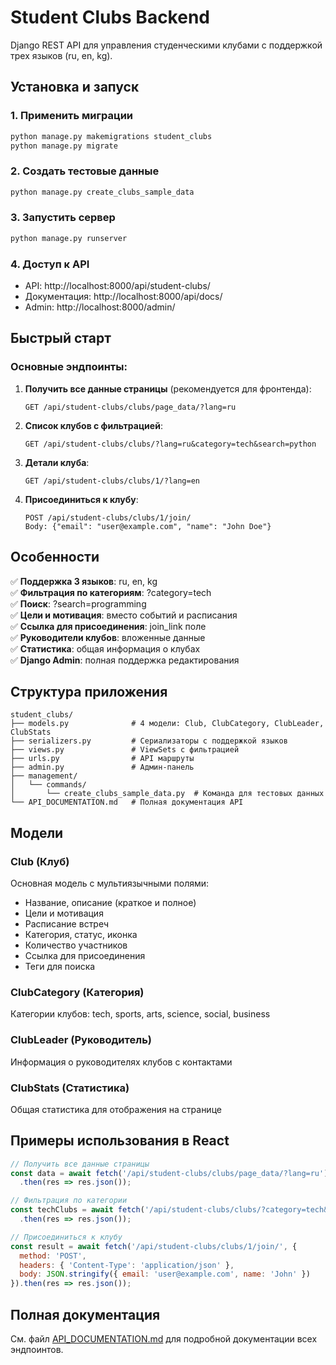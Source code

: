 # Student Clubs Backend

Django REST API для управления студенческими клубами с поддержкой трех языков (ru, en, kg).

## Установка и запуск

### 1. Применить миграции
```bash
python manage.py makemigrations student_clubs
python manage.py migrate
```

### 2. Создать тестовые данные
```bash
python manage.py create_clubs_sample_data
```

### 3. Запустить сервер
```bash
python manage.py runserver
```

### 4. Доступ к API
- API: http://localhost:8000/api/student-clubs/
- Документация: http://localhost:8000/api/docs/
- Admin: http://localhost:8000/admin/

## Быстрый старт

### Основные эндпоинты:

1. **Получить все данные страницы** (рекомендуется для фронтенда):
   ```
   GET /api/student-clubs/clubs/page_data/?lang=ru
   ```

2. **Список клубов с фильтрацией**:
   ```
   GET /api/student-clubs/clubs/?lang=ru&category=tech&search=python
   ```

3. **Детали клуба**:
   ```
   GET /api/student-clubs/clubs/1/?lang=en
   ```

4. **Присоединиться к клубу**:
   ```
   POST /api/student-clubs/clubs/1/join/
   Body: {"email": "user@example.com", "name": "John Doe"}
   ```

## Особенности

✅ **Поддержка 3 языков**: ru, en, kg  
✅ **Фильтрация по категориям**: ?category=tech  
✅ **Поиск**: ?search=programming  
✅ **Цели и мотивация**: вместо событий и расписания  
✅ **Ссылка для присоединения**: join_link поле  
✅ **Руководители клубов**: вложенные данные  
✅ **Статистика**: общая информация о клубах  
✅ **Django Admin**: полная поддержка редактирования  

## Структура приложения

```
student_clubs/
├── models.py              # 4 модели: Club, ClubCategory, ClubLeader, ClubStats
├── serializers.py         # Сериализаторы с поддержкой языков
├── views.py               # ViewSets с фильтрацией
├── urls.py                # API маршруты
├── admin.py               # Админ-панель
├── management/
│   └── commands/
│       └── create_clubs_sample_data.py  # Команда для тестовых данных
└── API_DOCUMENTATION.md   # Полная документация API
```

## Модели

### Club (Клуб)
Основная модель с мультиязычными полями:
- Название, описание (краткое и полное)
- Цели и мотивация
- Расписание встреч
- Категория, статус, иконка
- Количество участников
- Ссылка для присоединения
- Теги для поиска

### ClubCategory (Категория)
Категории клубов: tech, sports, arts, science, social, business

### ClubLeader (Руководитель)
Информация о руководителях клубов с контактами

### ClubStats (Статистика)
Общая статистика для отображения на странице

## Примеры использования в React

```javascript
// Получить все данные страницы
const data = await fetch('/api/student-clubs/clubs/page_data/?lang=ru')
  .then(res => res.json());

// Фильтрация по категории
const techClubs = await fetch('/api/student-clubs/clubs/?category=tech&lang=en')
  .then(res => res.json());

// Присоединиться к клубу
const result = await fetch('/api/student-clubs/clubs/1/join/', {
  method: 'POST',
  headers: { 'Content-Type': 'application/json' },
  body: JSON.stringify({ email: 'user@example.com', name: 'John' })
}).then(res => res.json());
```

## Полная документация

См. файл [API_DOCUMENTATION.md](./API_DOCUMENTATION.md) для подробной документации всех эндпоинтов.
